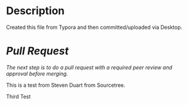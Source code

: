 # Description

Created this file from Typora and then committed/uploaded via Desktop.



# ***Pull Request***

*The next step is to do a pull request with a required peer review and approval before merging.* 



This is a test from Steven Duart from Sourcetree.



Third  Test